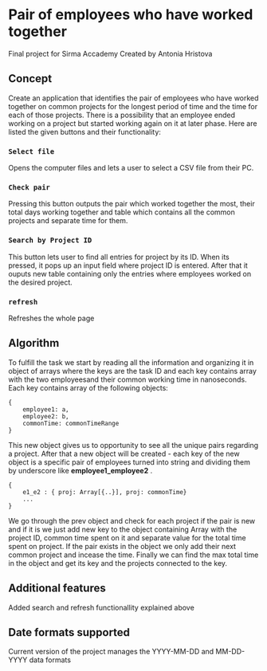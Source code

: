 # Pair of employees who have worked together

Final project for Sirma Accademy
Created by Antonia Hristova

## Concept

Create an application that identifies the pair of employees who
have worked together on common projects for the longest period
of time and the time for each of those projects.
There is a possibility that an employee ended working on a project but started working again on it at later phase.
Here are listed the given buttons and their functionality:

### `Select file`

Opens the computer files and lets a user to select a CSV file from their PC.

### `Check pair`

Pressing this button outputs the pair which worked together the most, their total days working together and table which contains all the common projects and separate time for them.

### `Search by Project ID`

This button lets user to find all entries for project by its ID. When its pressed, it pops up an input field where project ID is entered. After that it ouputs new table containing only the entries where employees worked on the desired project.

### `refresh`

Refreshes the whole page

## Algorithm

To fulfill the task we start by reading all the information and organizing it in object of arrays where the keys are the task ID and each key contains array with the two employeesand their common working time in nanoseconds. Each key contains array of the following objects:

```
{
    employee1: a,
    employee2: b,
    commonTime: commonTimeRange
}
```

This new object gives us to opportunity to see all the unique pairs regarding a project. After that a new object will be created - each key of the new object is a specific pair of employees turned into string and dividing them by underscore like **employee1_employee2** .

```
{
    e1_e2 : { proj: Array[{..}], proj: commonTime}
    ...
}

```

We go through the prev object and check for each project if the pair is new and if it is we just add new key to the object containing Array with the project ID, common time spent on it and separate value for the total time spent on project. If the pair exists in the object we only add their next common project and incease the time. Finally we can find the max total time in the object and get its key and the projects connected to the key.

## Additional features

Added search and refresh functionallity explained above

## Date formats supported

Current version of the project manages the YYYY-MM-DD and MM-DD-YYYY data formats
